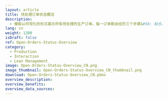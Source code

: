 ```yaml
---
layout: article
title: 待处理订单状态概览
description: 
  - 模板以可视化的形式展示所有待处理的生产订单。每一订单都会经历三个步骤&#58; 粘合、锯切和焊接。信号块用于显示当前订单是否已经开展相应的工作步骤，或正处于进展状态，抑或是已完成该步骤。您可以通过触摸屏筛选生产订单。数据储存在变量列表中，但也可以与ERP系统相连，例如SAP的运输订单（LTAK表）。
lang: cn
weight: 1200
isDraft: false
ref: Open-Orders-Status-Overview
category:
  - Production
  - Interaction
  - Lean Management
image: Open-Orders-Status-Overview_CN.png
image_thumbnail: Open-Orders-Status-Overview_CN_thumbnail.png
download: Open-Orders-Status-Overview_CN.pbmx
overview_description:
overview_benefits:
overview_data_sources:
---
```

